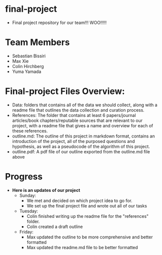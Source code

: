 # final-project
- Final project repository for our team!!! WOO!!!!!

# Team Members
- Sebastian Bissiri
- Max Xie
- Colin Hirchberg
- Yuma Yamada

# Final-project Files Overview:
- Data: folders that contains all of the data we should collect, along with a readme file that outlines the data collection and curation process.  
- References: The folder that contains at least 6 papers/journal articles/book chapters/reputable sources that are relevant to our project, with a readme file that gives a name and overview for each of these references.
- outline.md: The outline of this project in markdown format, contains an introduction of the project, all of the purposed questions and hypothesis, as well as a pseudocode of the algorithm of this project.
- outline.pdf: A pdf file of our outline exported from the outline.md file above

# Progress
- __Here is an updates of our project__
  - Sunday:
    - We met and decided on which project idea to go for.
    - We set up the final project file and wrote out all of our tasks
  - Tuesday:
    - Colin finished writing up the readme file for the "references" folder.
    - Colin created a draft outline
  - Friday:
    - Max updated the outline to be more comprehensive and better formatted
    - Max updated the readme.md file to be better formatted

